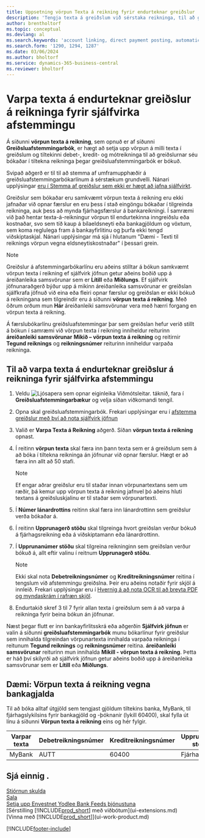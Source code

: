 ```yaml
---
title: Uppsetning vörpun Texta á reikning fyrir endurteknar greiðslur
description: 'Tengja texta á greiðslum við sérstaka reikninga, til að greiðslur séu bókaðar á reikningana þegar greiðsluafstemmingarbók er bókuð.'
author: brentholtorf
ms.topic: conceptual
ms.devlang: al
ms.search.keywords: 'account linking, direct payment posting, automatic payment processing, reconcile payment, recurring expense, recurring cash receipt'
ms.search.form: '1290, 1294, 1287'
ms.date: 03/06/2024
ms.author: bholtorf
ms.service: dynamics-365-business-central
ms.reviewer: bholtorf
---
```

# <a name="map-text-on-recurring-payments-to-accounts-for-automatic-reconciliation"></a>Varpa texta á endurteknar greiðslur á reikninga fyrir sjálfvirka afstemmingu

Á síðunni **vörpun texta á reikning**, sem opnuð er af síðunni **Greiðsluafstemmingarbók**, er hægt að setja upp vörpun á milli texta í greiðslum og tiltekinni debet-, kredit- og mótreikninga til að greiðslurnar séu bókaðar í tiltekna reikninga þegar greiðsluafstemmingarbók er bókuð.

Svipað aðgerð er til til að stemma af umframupphæðir á greiðsluafstemmingarbókarlínum á sérstækum grundvelli. Nánari upplýsingar [eru í Stemma af greiðslur sem ekki er hægt að jafna sjálfvirkt](receivables-how-reconcile-payments-cannot-apply-auto.md).

Greiðslur sem bókaðar eru samkvæmt vörpun texta á reikning eru ekki jafnaðar við opnar færslur en eru þess í stað eingöngu bókaðar í tilgreinda reikninga, auk þess að mynda fjárhagsfærslur á bankareikningi. Í samræmi við það hentar texta-á-reikningur vörpun til endurtekinna inngreiðslu eða kostnaðar, svo sem tíð kaup á bílaeldsneyti eða bankagjöldum og vöxtum, sem koma reglulega fram á bankayfirlitinu og þurfa ekki tengd viðskiptaskjal. Nánari upplýsingar má sjá í hlutanum "Dæmi - Texti til reiknings vörpun vegna eldsneytiskostnaðar" í þessari grein.

> [!NOTE]  
>   Greiðslur á afstemmingarbókarlínu eru aðeins stilltar á bókun samkvæmt vörpun texta í reikning ef sjálfvirk jöfnun getur aðeins boðið upp á áreiðanleika samsvörunar sem er **Lítill** eða **Miðlungs**. Ef sjálfvirk jöfnunaraðgerð býður upp á mikinn áreiðanleika samsvörunar er greiðslan sjálfkrafa jöfnuð við eina eða fleiri opnar færslur og greiðslan er ekki bókuð á reikningana sem tilgreindir eru á síðunni **vörpun texta á reikning**. Með öðrum orðum mun **Hár** áreiðanleiki samsvörunar vera með hærri forgang en vörpun texta á reikning.

Á færslubókarlínu greiðsluafstemmingar þar sem greiðslan hefur verið stillt á bókun í samræmi við vörpun texta í reikning inniheldur reiturinn **áreiðanleiki samsvörunar** **Mikið – vörpun texta á reikning** og reitirnir **Tegund reiknings** og **reikningsnúmer** reiturinn inniheldur varpaða reikninga.

## <a name="to-map-text-on-recurring-payments-to-accounts-for-automatic-reconciliation"></a>Til að varpa texta á endurteknar greiðslur á reikninga fyrir sjálfvirka afstemmingu

1. Veldu ![Ljósapera sem opnar eiginleika Viðmótsleitar.](media/ui-search/search_small.png "Segðu mér hvað þú vilt gera") táknið, fara í **Greiðsluafstemmingarbækur** og velja síðan viðkomandi tengil.
2. Opna skal greiðsluafstemmingarbók. Frekari upplýsingar eru í [afstemma greiðslur með því að nota sjálfvirk jöfnun](receivables-how-reconcile-payments-auto-application.md)
3. Valið er **Varpa Texta á Reikning** aðgerð. Síðan **vörpun texta á reikning** opnast.
4. Í reitinn **vörpun texta** skal færa inn þann texta sem er á greiðslum sem á að bóka í tiltekna reikninga án jöfnunar við opnar færslur. Hægt er að færa inn allt að 50 stafi.

    > [!NOTE]  
    >   Ef engar aðrar greiðslur eru til staðar innan vörpunartextans sem um ræðir, þá kemur upp vörpun texta á reikning jafnvel þó aðeins hluti textans á greiðsluskjalinu er til staðar sem vörpunartexti.
5. Í **Númer lánardrottins** reitinn skal færa inn lánardrottinn sem greiðslur verða bókaðar á.
6. Í reitinn **Upprunagerð stöðu** skal tilgreinga hvort greiðslan verður bókuð á fjárhagsreikning eða á viðskiptamann eða lánardrottinn.
7. Í **Upprunanúmer stöðu** skal tilgreina reikninginn sem greiðslan verður bókuð á, allt eftir valinu í reitnum **Upprunagerð stöðu**.

    > [!NOTE]
    > Ekki skal nota **Debetreikningsnúmer** og **Kreditreikningsnúmer** reitina í tengslum við afstemmingu greiðslna. Þeir eru aðeins notaðir fyrir skjöl á innleið. Frekari upplýsingar eru í [Hvernig á að nota OCR til að breyta PDF og myndaskrám í rafræn skjöl](across-how-use-ocr-pdf-images-files.md).

8. Endurtakið skref 3 til 7 fyrir allan texta í greiðslum sem á að varpa á reikninga fyrir beina bókun án jöfnunar.

Næst þegar flutt er inn bankayfirlitsskrá eða aðgerðin **Sjálfvirk jöfnun** er valin á síðunni **greiðsluafstemmingarbók** munu bókarlínur fyrir greiðslur sem innihalda tilgreindan vörpunartexta innihalda varpaða reikninga í reitunum **Tegund reiknings** og **reikningsnúmer** reitina. **áreiðanleiki samsvörunar** reiturinn mun innihalda **Mikill - vörpun texta á reikning**. Þetta er háð því skilyrði að sjálfvirk jöfnun getur aðeins boðið upp á áreiðanleika samsvörunar sem er **Lítill** eða **Miðlungs**.

## <a name="example-text-to-account-mapping-for-bank-fees"></a>Dæmi: Vörpun texta á reikning vegna bankagjalda

Til að bóka alltaf útgjöld sem tengjast gjöldum tiltekins banka, MyBank, til fjárhagslykilsins fyrir bankagjöld og -þóknanir (lykill 60400), skal fylla út línu á síðunni **Vörpun texta á reikning** eins og hér fylgir.

| Varpar texta | Debetreikningsnúmer | Kreditreikningsnúmer | Upprunagerð stöðu | Upprunanúmer stöðu |
| --- | --- | --- | --- | --- |
| MyBank |AUTT |60400|Fjárhagur |AUTT |

## <a name="see-also"></a>Sjá einnig .

[Stjórnun skulda](receivables-manage-receivables.md)  
[Sala](sales-manage-sales.md)  
[Setja upp Envestnet Yodlee Bank Feeds þjónustuna](bank-how-setup-bank-statement-service.md)  
[Sérstilling [!INCLUDE[prod_short](includes/prod_short.md)] með viðbótum](ui-extensions.md)  
[Vinna með [!INCLUDE[prod_short](includes/prod_short.md)]](ui-work-product.md)


[!INCLUDE[footer-include](includes/footer-banner.md)]
